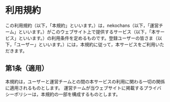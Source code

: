 # 利用規約

この利用規約（以下，「本規約」といいます。）は，nekochans（以下，「運営チーム」といいます。）がこのウェブサイト上で提供するサービス（以下，「本サービス」といいます。）の利用条件を定めるものです。登録ユーザーの皆さま（以下，「ユーザー」といいます。）には，本規約に従って，本サービスをご利用いただきます。

## 第1条（適用）

本規約は，ユーザーと運営チームとの間の本サービスの利用に関わる一切の関係に適用されるものとします。
運営チームが当ウェブサイトに掲載するプライバシーポリシーは，本規約の一部を構成するものとします。
